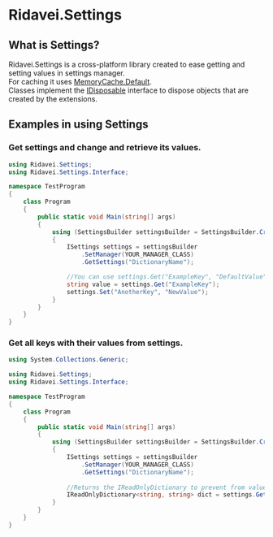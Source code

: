 # Ridavei.Settings

## What is Settings?

Ridavei.Settings is a cross-platform library created to ease getting and setting values in settings manager.\
For caching it uses [MemoryCache.Default](https://docs.microsoft.com/pl-pl/dotnet/api/system.runtime.caching.memorycache.default).\
Classes implement the [IDisposable](https://docs.microsoft.com/pl-pl/dotnet/api/system.idisposable) interface to dispose objects that are created by the extensions.

## Examples in using Settings

### Get settings and change and retrieve its values.
```csharp
using Ridavei.Settings;
using Ridavei.Settings.Interface;

namespace TestProgram
{
    class Program
    {
        public static void Main(string[] args)
        {
            using (SettingsBuilder settingsBuilder = SettingsBuilder.CreateBuilder())
            {
                ISettings settings = settingsBuilder
                    .SetManager(YOUR_MANAGER_CLASS)
                    .GetSettings("DictionaryName");

                //You can use settings.Get("ExampleKey", "DefaultValue") if you want to retrieve the default value if the key doesn't exists.
                string value = settings.Get("ExampleKey");
                settings.Set("AnotherKey", "NewValue");
            }
        }
    }
}
```
### Get all keys with their values from settings.
```csharp
using System.Collections.Generic;

using Ridavei.Settings;
using Ridavei.Settings.Interface;

namespace TestProgram
{
    class Program
    {
        public static void Main(string[] args)
        {
            using (SettingsBuilder settingsBuilder = SettingsBuilder.CreateBuilder())
            {
                ISettings settings = settingsBuilder
                    .SetManager(YOUR_MANAGER_CLASS)
                    .GetSettings("DictionaryName");
                    
                //Returns the IReadOnlyDictionary to prevent from value changing.
                IReadOnlyDictionary<string, string> dict = settings.GetAll();
            }
        }
    }
}
```
